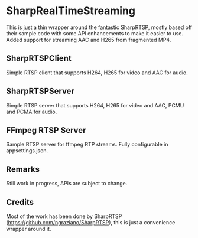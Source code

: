 # SharpRealTimeStreaming
This is just a thin wrapper around the fantastic SharpRTSP, mostly based off their sample code with some API enhancements to make it easier to use. Added support for streaming AAC and H265 from fragmented MP4.

## SharpRTSPClient
Simple RTSP client that supports H264, H265 for video and AAC for audio.

## SharpRTSPServer
Simple RTSP server that supports H264, H265 for video and AAC, PCMU and PCMA for audio. 

## FFmpeg RTSP Server
Sample RTSP server for ffmpeg RTP streams. Fully configurable in appsettings.json.

## Remarks
Still work in progress, APIs are subject to change.

## Credits
Most of the work has been done by SharpRTSP (https://github.com/ngraziano/SharpRTSP), this is just a convenience wrapper around it.